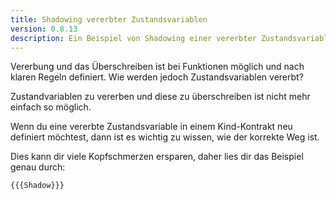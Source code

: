 ```yaml
---
title: Shadowing vererbter Zustandsvariablen
version: 0.8.13
description: Ein Beispiel von Shadowing einer vererbter Zustandsvariablen  
---
```


Vererbung und das Überschreiben ist bei Funktionen möglich und nach klaren Regeln definiert. Wie werden jedoch Zustandsvariablen vererbt?

Zustandvariablen zu vererben und diese zu überschreiben ist nicht mehr einfach so möglich.

Wenn du eine vererbte Zustandsvariable in einem Kind-Kontrakt neu definiert möchtest, dann ist es wichtig zu wissen, wie der korrekte Weg ist. 

Dies kann dir viele Kopfschmerzen ersparen, daher lies dir das Beispiel genau durch:

```solidity
{{{Shadow}}}
```
